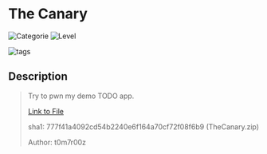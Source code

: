 # The Canary
![Categorie](https://img.shields.io/badge/Category-Binary%20Exploitation-red?style=for-the-badge) ![Level](https://img.shields.io/badge/Difficulty-Easy-green?style=for-the-badge)

![tags](https://img.shields.io/badge/Tag-Stack%20Canary-blue)

## Description

> Try to pwn my demo TODO app.
>
> [Link to File](./attachments/TheCanary.zip)
>
> sha1: 777f41a4092cd54b2240e6f164a70cf72f08f6b9 (TheCanary.zip)
>
> Author: t0m7r00z
